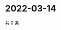 # 2022-03-14

共 0 条

<!-- BEGIN WEIBO -->
<!-- 最后更新时间 Mon Mar 14 2022 03:11:42 GMT+0800 (China Standard Time) -->

<!-- END WEIBO -->
